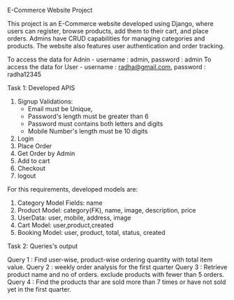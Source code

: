 E-Commerce Website Project

This project is an E-Commerce website developed using Django, where users can register, browse products, add them to their cart, and place orders. Admins have CRUD capabilities for managing categories and products. The website also features user authentication and order tracking.

To access the data for 
Adnin - username : admin, password : admin
To access the data for 
User - username : radha@gmail.com, password : radha12345

Task 1: Developed APIS
1. Signup
   Validations:
   - Email must be Unique,
   - Password's length must be greater than 6
   - Password must contains both letters and digits
   - Mobile Number's length must be 10 digits
2. Login
3. Place Order
4. Get Order by Admin
5. Add to cart
6. Checkout
7. logout

For this requirements, developed models are:
1. Category Model Fields: name
2. Product Model: category(FK), name, image, description, price
3. UserData: user, mobile, address, image
4. Cart Model: user,product,created
5. Booking Model: user, product, total, status, created
   
Task 2: Queries's output

Query 1 : Find user-wise, product-wise ordering quantity with total item value.
Query 2 : weekly order analysis for the first quarter
Query 3 : Retrieve product name and no of orders. exclude products with fewer than 5 orders.
Query 4 : Find the products thar are sold more than 7 times or have not sold yet in the first quarter.





